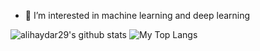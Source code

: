 
- 👀 I’m interested in machine learning and deep learning


<!--
**alihaydar29/alihaydar29** is a ✨ _special_ ✨ repository because its `README.md` (this file) appears on your GitHub profile.

Here are some ideas to get you started:

- 🔭 I’m currently working on ...
- 🌱 I’m currently learning ...
- 👯 I’m looking to collaborate on ...
- 🤔 I’m looking for help with ...
- 💬 Ask me about ...
- 📫 How to reach me: ...
- 😄 Pronouns: ...
- ⚡ Fun fact: ...
-->

<p float="center">
  <img  src="https://github-readme-stats.vercel.app/api?username=alihaydar29&show_icons=true&count_private=true&hide=contribs,issues" alt="alihaydar29's github stats" />
  <img  src="https://github-readme-stats.vercel.app/api/top-langs/?username=alihaydar29&layout=compact&hide=html,css" alt="My Top Langs" />
</p>

